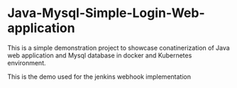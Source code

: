 # Java-Mysql-Simple-Login-Web-application

This is a simple demonstration project to showcase conatinerization of Java web application and Mysql database in docker and Kubernetes environment.

This is the demo used for the jenkins webhook implementation
